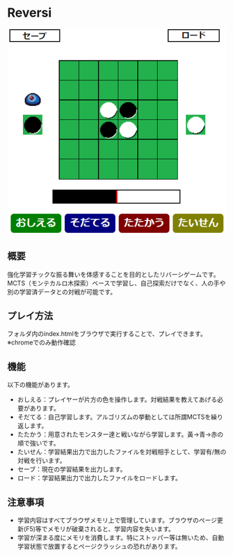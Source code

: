# Reversi

![1.png](WebContent/img/reversi_img.png)

## 概要
強化学習チックな振る舞いを体感することを目的としたリバーシゲームです。  
MCTS（モンテカルロ木探索）ベースで学習し、自己探索だけでなく、人の手や別の学習済データとの対戦が可能です。

## プレイ方法
フォルダ内のindex.htmlをブラウザで実行することで、プレイできます。※chromeでのみ動作確認

## 機能
以下の機能があります。
- おしえる：プレイヤーが片方の色を操作します。対戦結果を教えてあげる必要があります。
- そだてる：自己学習します。アルゴリズムの挙動としては所謂MCTSを繰り返します。
- たたかう：用意されたモンスター達と戦いながら学習します。黃→青→赤の順で強いです。
- たいせん：学習結果出力で出力したファイルを対戦相手として、学習有/無の対戦を行います。
- セーブ：現在の学習結果を出力します。
- ロード：学習結果出力で出力したファイルをロードします。

## 注意事項
- 学習内容はすべてブラウザメモリ上で管理しています。ブラウザのページ更新(F5)等でメモリが破棄されると、学習内容を失います。
- 学習が深まる度にメモリを消費します。特にストッパー等は無いため、自動学習状態で放置するとページクラッシュの恐れがあります。
